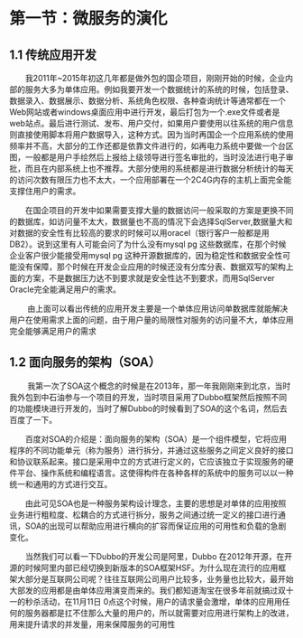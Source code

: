 # 第一节：微服务的演化

## 1.1 传统应用开发

&emsp;&emsp;我2011年~2015年初这几年都是做外包的国企项目，刚刚开始的时候，企业内部的服务大多为单体应用。例如我要开发一个数据统计的系统的时候，包括登录、数据录入、数据展示、数据分析、系统角色权限、各种查询统计等通常都在一个Web网站或者windows桌面应用中进行开发，最后打包为一个.exe文件或者是web站点。最后进行测试、发布、用户交付，如果用户要使用以往系统的用户信息则直接使用脚本将用户数据导入，这种方式。因为当时再国企一个应用系统的使用频率并不高，大部分的工作还都是依靠文件进行的，如再电力系统中要做一个台区图，一般都是用户手绘然后上报给上级领导进行签名审批的，当时没法进行电子审批，而且在内部系统上也不推荐。大部分使用的系统都是进行数据分析统计的每天的访问次数有限压力也不太大，一个应用部署在一个2C4G内存的主机上面完全能支撑住用户的需求。 

&emsp;&emsp;在国企项目的开发中如果需要支撑大量的数据访问一般采取的方案是更换不同的数据库，如访问量不太大，数据量也不高的情况下会选择SqlServer,数据量大和对数据的安全性有比较高的要求的时候可以用oracel（银行客户一般都是用DB2）。说到这里有人可能会问了为什么没有mysql pg 这些数据库，在那个时候企业客户很少能接受用mysql pg 这种开源数据库的，因为稳定性和数据安全性可能没有保障，那个时候在开发企业应用的时候还没有分库分表、数据双写的架构上面的方案，不是数据压力达不到要求就是安全性达不到要求，而用SqlServer Oracle完全能满足用户的需求。  

&emsp;&emsp; 由上面可以看出传统的应用开发主要是一个单体应用访问单数据库就能解决用户在使用需求上面的问题，由于用户量的局限性对服务的访问量不大，单体应用完全能够满足用户的需求

## 1.2 面向服务的架构（SOA）

&emsp;&emsp; 我第一次了SOA这个概念的时候是在2013年，那一年我刚刚来到北京，当时我外包到中石油参与一个项目的开发，当时项目采用了Dubbo框架然后按照不同的功能模块进行开发的，当时了解Dubbo的时候看到了SOA的这个名词，然后去百度了一下。

&emsp;&emsp;百度对SOA的介绍是：面向服务的架构（SOA）是一个组件模型，它将应用程序的不同功能单元（称为服务）进行拆分，并通过这些服务之间定义良好的接口和协议联系起来。接口是采用中立的方式进行定义的，它应该独立于实现服务的硬件平台、操作系统和编程语言。这使得构件在各种各样的系统中的服务可以以一种统一和通用的方式进行交互。

&emsp;&emsp;由此可见SOA也是一种服务架构设计理念，主要的思想是对单体的应用按照业务进行粗粒度、松耦合的方式进行拆分，服务之间通过统一定义的接口进行通讯，SOA的出现可以帮助应用进行横向的扩容而保证应用的可用性和负载的急剧变化。

&emsp;&emsp;当然我们可以看一下Dubbo的开发公司是阿里，Dubbo 在2012年开源，在开源的时候阿里内部已经切换到新版本的SOA框架HSF。为什么现在流行的应用框架大部分是互联网公司呢？往往互联网公司用户比较多，业务量也比较大，最开始大部发的应用都是由单体应用演变而来的。我们都知道淘宝在很多年前就搞过双十一的秒杀活动，在11月11日 0点这个时候，用户的请求量会激增，单体的应用用任何的服务器都是扛不住那么大量的用户的，所以就需要对应用进行架构上的改进，用来提升请求的并发量，用来保障服务的可用性

